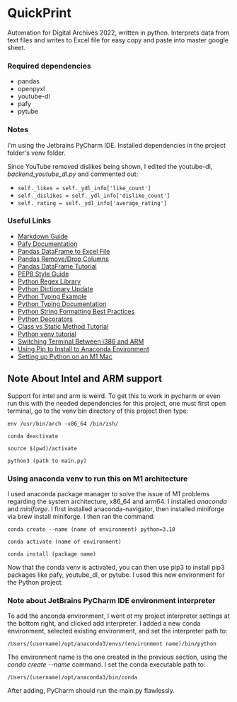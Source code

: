 # QuickPrint
Automation for Digital Archives 2022, written in python. Interprets data from text files and writes to Excel file for easy copy and paste into master google sheet.

### Required dependencies
- pandas
- openpyxl
- youtube-dl
- pafy
- pytube

### Notes
I'm using the Jetbrains PyCharm IDE. Installed dependencies in the project folder's venv folder.

Since YouTube removed dislikes being shown, I edited the youtube-dl, *backend_youtube_dl.py* and commented out:

- `self._likes = self._ydl_info['like_count']`
- `self._dislikes = self._ydl_info['dislike_count']`
- `self._rating = self._ydl_info['average_rating']`

### Useful Links
- [Markdown Guide](https://www.markdownguide.org/basic-syntax/)
- [Pafy Documentation](https://pythonhosted.org/pafy/#)
- [Pandas DataFrame to Excel File](https://datatofish.com/export-dataframe-to-excel/)
- [Pandas Remove/Drop Columns](https://stackoverflow.com/questions/40389018/dropping-multiple-columns-from-a-data-frame-using-python)
- [Pandas DataFrame Tutorial](https://www.tutorialspoint.com/python_pandas/python_pandas_dataframe.htm)
- [PEP8 Style Guide](https://peps.python.org/pep-0008/#prescriptive-naming-conventions)
- [Python Regex Library](https://docs.python.org/3.10/library/re.html#match-objects)
- [Python Dictionary Update](https://www.w3schools.com/python/python_dictionaries_add.asp)
- [Python Typing Example](https://github.com/ActivityWatch/aw-core/blob/master/aw_core/models.py)
- [Python Typing Documentation](https://docs.python.org/3/library/typing.html)
- [Python String Formatting Best Practices](https://realpython.com/python-string-formatting/#1-old-style-string-formatting-operator)
- [Python Decorators](https://www.codingem.com/at-symbol-in-python/)
- [Class vs Static Method Tutorial](https://www.youtube.com/watch?v=BNFDOLE4Q5c)
- [Python venv tutorial](https://www.infoworld.com/article/3239675/virtualenv-and-venv-python-virtual-environments-explained.html)
- [Switching Terminal Between i386 and ARM](https://vineethbharadwaj.medium.com/m1-mac-switching-terminal-between-x86-64-and-arm64-e45f324184d9)
- [Using Pip to Install to Anaconda Environment](https://stackoverflow.com/questions/41060382/using-pip-to-install-packages-to-anaconda-environment)
- [Setting up Python on an M1 Mac](https://towardsdatascience.com/how-to-easily-set-up-python-on-any-m1-mac-5ea885b73fab)

## Note About Intel and ARM support
Support for intel and arm is weird. To get this to work in pycharm or even run this with the needed dependencies for this project, one must first open terminal, go to the venv bin directory of this project then type:

`env /usr/bin/arch -x86_64 /bin/zsh/`

`conda deactivate`

`source $(pwd)/activate`

`python3 (path to main.py)`

### Using anaconda venv to run this on M1 architecture
I used anaconda package manager to solve the issue of M1 problems regarding the system architecture, x86_64 and arm64. I installed *anaconda* and *miniforge*. I first installed anaconda-navigator, then installed miniforge via brew install miniforge. I then ran the command:

`conda create --name (name of environment) python=3.10`

`conda activate (name of environment)`

`conda install (package name)`

Now that the conda venv is activated, you can then use pip3 to install pip3 packages like pafy, youtube_dl, or pytube. I used this new environment for the Python project.

### Note about JetBrains PyCharm IDE environment interpreter
To add the anconda environment, I went ot my project interpreter settings at the bottom right, and clicked add interpreter. I added a new conda environment, selected existing environment, and set the interpreter path to:

`/Users/(username)/opt/anaconda3/envs/(environment name)/bin/python`

The environment name is the one created in the previous section, using the *conda create --name* command. I set the conda executable path to:

`/Users/(username)/opt/anaconda3/bin/conda`

After adding, PyCharm should run the main.py flawlessly. 